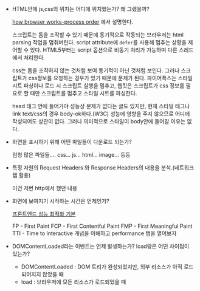 - HTML안에 js,css의 위치는 어디에 위치했는가? 왜 그랬을까?

  [how browser works-process order](https://www.html5rocks.com/en/tutorials/internals/howbrowserswork/#The_order_of_processing_scripts_and_style_sheets) 에서 설명한다.

  스크립트는 돔을 조작할 수 있기 때문에 동기적으로 작동되는 브라우저는 html parsing 작업을 멈춰버린다.
  script attribute에 `defer`를 사용해 멈추는 상황을 제어할 수 있다.
  HTML5부터는 script 옵션으로 비동기 처리가 가능하며 다른 스레드에서 처리한다.

  css는 돔을 조작하지 않는 것처럼 보여 동기적이 아닌 것처럼 보인다. 그러나 스크립트가 css정보를 요청하는 경우가 있기 때문에 문제가 된다. 파이어폭스는 스타일 시트 파싱이나 로드 시 스크립트 실행을 멈추고, 웹킷은 스크립트가 css 정보를 필요로 할 때만 스크립트를 멈추고 스타일 시트를 파싱한다.

  head 태그 안에 들어가야 성능상 문제가 없다는 글도 있지만, 현재 스타일 태그나 link text/css의 경우 body-ok하다.(W3C) 성능에 영향을 주지 않으므로 어디에 작성되어도 상관이 없다.
  그러나 의미적으로 스타일이 body안에 들어갈 이유는 없다.

- 화면을 표시하기 위해 어떤 파일들이 다운로드 되는가?

  엄청 많은 파일들.... css... js... html... image... 등등

- 특정 자원의 Request Headers 와 Response Headers의 내용을 분석.(네트워크 탭 활용)

  이건 저번 http에서 했던 내용

- 화면에 보여지기 시작하는 시간은 언제인가?

  [프론트엔드 성능 최적화 기본](https://ideveloper2.dev/blog/2019-05-18--front-end-%EC%84%B1%EB%8A%A5%EC%B5%9C%EC%A0%81%ED%99%94-%EA%B8%B0%EB%B3%B8/)

  FP - First Paint
  FCP - First Contentful Paint
  FMP - First Meaningful Paint
  TTI - Time to Interactive
  개념을 이해하고 performance 탭을 열어보자

- DOMContentLoaded라는 이벤트는 언제 발생하는가? load랑은 어떤 차이점이 있는가?

  - DOMContentLoaded : DOM 트리가 완성되었지만, 외부 리소스가 아직 로드되어지지 않았을 때
  - load : 브라우저에 모든 리소스가 로드되었을 때
